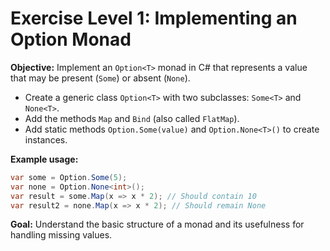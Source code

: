# Exercise Level 1: Implementing an Option Monad

**Objective:**
Implement an `Option<T>` monad in C# that represents a value that may be present (`Some`) or absent (`None`).

- Create a generic class `Option<T>` with two subclasses: `Some<T>` and `None<T>`.
- Add the methods `Map` and `Bind` (also called `FlatMap`).
- Add static methods `Option.Some(value)` and `Option.None<T>()` to create instances.

**Example usage:**
```csharp
var some = Option.Some(5);
var none = Option.None<int>();
var result = some.Map(x => x * 2); // Should contain 10
var result2 = none.Map(x => x * 2); // Should remain None
```

**Goal:** Understand the basic structure of a monad and its usefulness for handling missing values.
